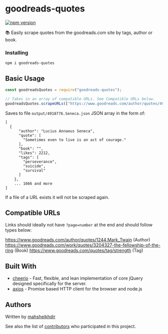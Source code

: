 # goodreads-quotes
[![npm version](https://badge.fury.io/js/goodreads-quotes.svg)](https://badge.fury.io/js/goodreads-quotes)

📚 Easily scrape quotes from the goodreads.com site by tags, author or book.

### Installing

```
npm i goodreads-quotes
```

## Basic Usage

```javascript
const goodreadsQuotes = require("goodreads-quotes");

// Takes in an array of compatible URLs. See Compatible URLs below.
goodreadsQuotes.scrapeURLs(["https://www.goodreads.com/author/quotes/4918776.Seneca"]);
```
Saves to file ```output/4918776.Seneca.json``` JSON array in the form of:
```
[
  {
      "author": "Lucius Annaeus Seneca",
      "quote": [
        "Sometimes even to live is an act of courage."
      ],
      "book": "",
      "likes": 2212,
      "tags": [
        "perseverance",
        "suicide",
        "survival"
      ]
    },
    ... 1666 and more
]
```
If a file of a URL exists it will not be scraped again.

## Compatible URLs

Links should ideally not have ```?page=number``` at the end and should follow types below:

https://www.goodreads.com/author/quotes/1244.Mark_Twain (Author)
https://www.goodreads.com/work/quotes/3204327-the-fellowship-of-the-ring (Book)
https://www.goodreads.com/quotes/tag/strength (Tag)


## Built With

* [cheerio](https://github.com/cheeriojs/cheerio) - Fast, flexible, and lean implementation of core jQuery designed specifically for the server.
* [axios](https://github.com/axios/axios) - Promise based HTTP client for the browser and node.js

## Authors
Written by [mahsheikhdir](https://github.com/mahsheikhdir)

See also the list of [contributors](https://github.com/your/project/contributors) who participated in this project.
